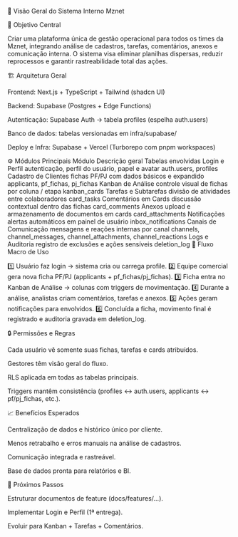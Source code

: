 🧭 Visão Geral do Sistema Interno Mznet

🎯 Objetivo Central

Criar uma plataforma única de gestão operacional para todos os times da Mznet, integrando análise de cadastros, tarefas, comentários, anexos e comunicação interna.
O sistema visa eliminar planilhas dispersas, reduzir reprocessos e garantir rastreabilidade total das ações.

🏗️ Arquitetura Geral

Frontend: Next.js + TypeScript + Tailwind (shadcn UI)

Backend: Supabase (Postgres + Edge Functions)

Autenticação: Supabase Auth → tabela profiles (espelha auth.users)

Banco de dados: tabelas versionadas em infra/supabase/

Deploy e Infra: Supabase + Vercel (Turborepo com pnpm workspaces)

⚙️ Módulos Principais
Módulo	Descrição geral	Tabelas envolvidas
Login e Perfil	autenticação, perfil do usuário, papel e avatar	auth.users, profiles
Cadastro de Clientes	fichas PF/PJ com dados básicos e expandido	applicants, pf_fichas, pj_fichas
Kanban de Análise	controle visual de fichas por coluna / etapa	kanban_cards
Tarefas e Subtarefas	divisão de atividades entre colaboradores	card_tasks
Comentários em Cards	discussão contextual dentro das fichas	card_comments
Anexos	upload e armazenamento de documentos em cards	card_attachments
Notificações	alertas automáticos em painel de usuário	inbox_notifications
Canais de Comunicação	mensagens e reações internas por canal	channels, channel_messages, channel_attachments, channel_reactions
Logs e Auditoria	registro de exclusões e ações sensíveis	deletion_log
🔄 Fluxo Macro de Uso

1️⃣ Usuário faz login → sistema cria ou carrega profile.
2️⃣ Equipe comercial gera nova ficha PF/PJ (applicants + pf_fichas/pj_fichas).
3️⃣ Ficha entra no Kanban de Análise → colunas com triggers de movimentação.
4️⃣ Durante a análise, analistas criam comentários, tarefas e anexos.
5️⃣ Ações geram notificações para envolvidos.
6️⃣ Concluída a ficha, movimento final é registrado e auditoria gravada em deletion_log.

🔒 Permissões e Regras

Cada usuário vê somente suas fichas, tarefas e cards atribuídos.

Gestores têm visão geral do fluxo.

RLS aplicada em todas as tabelas principais.

Triggers mantêm consistência (profiles ↔ auth.users, applicants ↔ pf/pj_fichas, etc.).

📈 Benefícios Esperados

Centralização de dados e histórico único por cliente.

Menos retrabalho e erros manuais na análise de cadastros.

Comunicação integrada e rastreável.

Base de dados pronta para relatórios e BI.

🧩 Próximos Passos

Estruturar documentos de feature (docs/features/...).

Implementar Login e Perfil (1ª entrega).

Evoluir para Kanban + Tarefas + Comentários.
